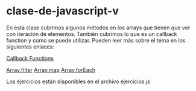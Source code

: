 # clase-de-javascript-v


En esta clase cubrimos algunos métodos en los arrays que tienen que ver con iteración de elementos. 
También cubrimos lo que es un callback function y como se puede utilizar. Pueden leer más sobre el tema en los siguientes enlaces:


[Callback Functions](https://developer.mozilla.org/en-US/docs/Glossary/Callback_function)

[Array.filter](https://developer.mozilla.org/en-US/docs/Web/JavaScript/Reference/Global_Objects/Array/filter)
[Array.map](https://developer.mozilla.org/en-US/docs/Web/JavaScript/Reference/Global_Objects/Array/map)
[Array.forEach](https://developer.mozilla.org/en-US/docs/Web/JavaScript/Reference/Global_Objects/Array/forEach)


Los ejercicios están disponibles en el archivo ejercicios.js
